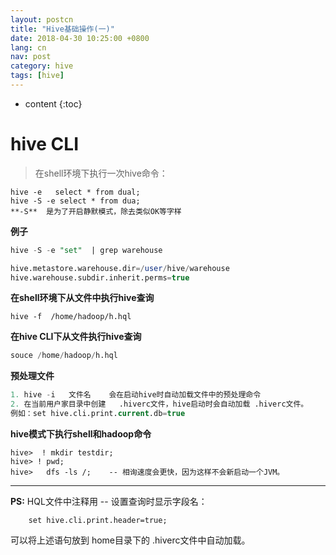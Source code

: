```yaml
---
layout: postcn
title: "Hive基础操作(一)"
date: 2018-04-30 10:25:00 +0800
lang: cn
nav: post
category: hive
tags: [hive]
---
```


* content
{:toc}

# hive CLI
  >在shell环境下执行一次hive命令：
  <!-- more -->
    hive -e   select * from dual;
    hive -S -e select * from dua;
    **-S**  是为了开启静默模式，除去类似OK等字样

**例子**
```sql
hive -S -e "set"  | grep warehouse

hive.metastore.warehouse.dir=/user/hive/warehouse
hive.warehouse.subdir.inherit.perms=true
```
**在shell环境下从文件中执行hive查询**
```mysql
hive -f  /home/hadoop/h.hql
```
**在hive CLI下从文件执行hive查询**
```sql
souce /home/hadoop/h.hql
```
**预处理文件**
```sql
1. hive -i   文件名    会在启动hive时自动加载文件中的预处理命令
2. 在当前用户家目录中创建   .hiverc文件，hive启动时会自动加载 .hiverc文件。
例如：set hive.cli.print.current.db=true
```
**hive模式下执行shell和hadoop命令**

    hive>  ! mkdir testdir;
    hive> ! pwd;
    hive>   dfs -ls /;    -- 相询速度会更快，因为这样不会新启动一个JVM。

***
**PS:**
HQL文件中注释用   -- 
设置查询时显示字段名：

        set hive.cli.print.header=true;
可以将上述语句放到  home目录下的 .hiverc文件中自动加载。




